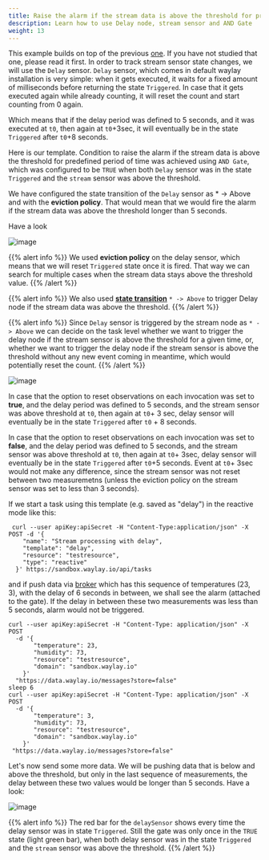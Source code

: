 ```yaml
---
title: Raise the alarm if the stream data is above the threshold for predefined period of time
description: Learn how to use Delay node, stream sensor and AND Gate
weight: 13
---
```


This example builds on top of the previous [one](patterns/no-data/). If you have not studied that one, please read it first.
In order to track stream sensor state changes, we will use the `Delay` sensor. `Delay` sensor, which comes in default waylay installation is very simple: when it gets executed, it waits for a fixed amount of milliseconds before returning the state `Triggered`. In case that it gets executed again while already counting, it will reset the count and start counting from 0 again. 

Which means that if the delay period was defined to 5 seconds, and it was executed at `t0`, then again at `t0`+3sec, it will eventually be in the state `Triggered` after `t0`+8 seconds.

Here is our template. Condition to raise the alarm if the stream data is above the threshold for predefined period of time was achieved using `AND Gate`, which was configured to be `TRUE` when  both `Delay` sensor was in the state `Triggered` and the `stream` sensor was above the threshold.

We have configured the state transition of the `Delay` sensor as * -> Above and with the **eviction policy**. That would mean that we would fire the alarm if the stream data was above the threshold longer than 5 seconds. 

Have a look

![image](/rules/alarm_delay/alarm_delay1.png)

{{% alert info %}}
We used **eviction policy** on the delay sensor, which means that we will reset `Triggered` state once it is fired. That way we can search for multiple cases when the stream data stays above the threshold value.
{{% /alert %}}

{{% alert info %}}
We also used [**state transition**](/patterns/flow-control/) `* -> Above` to trigger Delay node if the stream data was above the threshold.
{{% /alert %}}


{{% alert info %}}
Since `Delay` sensor is triggered by the stream node as `* -> Above` we can decide on the task level whether we want to trigger the delay node  if the stream sensor is above the threshold for a given time, or, whether we want to trigger the delay node if the stream sensor is above the threshold without any new event coming in meantime, which would potentially reset the count.
{{% /alert %}}

![image](/rules/alarm_delay/reset-task.png)

In case that the option to reset observations on each invocation was set to **true**, and the delay period was defined to 5 seconds, and the stream sensor was above threshold at `t0`, then again at `t0`+ 3 sec, delay sensor will eventually be in the state `Triggered` after `t0` + 8 seconds.

In case that the option to reset observations on each invocation was set to **false**, and the delay period was defined to 5 seconds, and the stream sensor was above threshold at `t0`, then again at `t0`+ 3sec, delay sensor will eventually be in the state `Triggered` after `t0`+5 seconds. Event at `t0`+ 3sec would not make any difference, since the stream sensor was not reset between two measuremetns (unless the eviction policy on the stream sensor was set to less than 3 seconds).

If we start a task using this template (e.g. saved as "delay") in the reactive mode like this:

```
 curl --user apiKey:apiSecret -H "Content-Type:application/json" -X POST -d '{
    "name": "Stream processing with delay",
    "template": "delay",
    "resource": "testresource",
    "type": "reactive"
  }' https://sandbox.waylay.io/api/tasks
 ```

and if push data via [broker](/api/broker-and-storage/) which has this sequence of temperatures (23, 3), with the delay of 6 seconds in between, we shall see the alarm (attached to the gate). If the delay in between these two measurements was less than 5 seconds, alarm would not be triggered.

```
curl --user apiKey:apiSecret -H "Content-Type: application/json" -X POST  
  -d '{
       "temperature": 23,
       "humidity": 73,
       "resource": "testresource",
       "domain": "sandbox.waylay.io"
    }'
  "https://data.waylay.io/messages?store=false"
sleep 6
curl --user apiKey:apiSecret -H "Content-Type: application/json" -X POST  
  -d '{
       "temperature": 3,
       "humidity": 73,
       "resource": "testresource",
       "domain": "sandbox.waylay.io"
    }'
 "https://data.waylay.io/messages?store=false"
 ```

Let's now send some more data. We will be pushing data that is below and above the threshold, but only in the last sequence of measurements, the delay between these two values would be longer than 5 seconds. Have a look:

![image](/rules/alarm_delay/delay_2.png)

{{% alert info %}}
The red bar for the `delaySensor` shows every time the delay sensor was in state `Triggered`. Still the gate was only once in the `TRUE` state (light green bar), when both delay sensor was in the state `Triggered` and the `stream` sensor was above the threshold.
{{% /alert %}}
